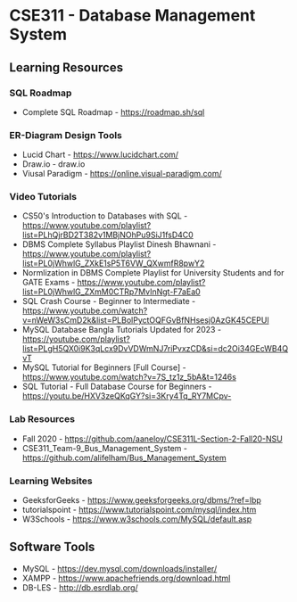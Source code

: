 # CSE311 - Database Management System

## Learning Resources

### SQL Roadmap
* Complete SQL Roadmap - https://roadmap.sh/sql

### ER-Diagram Design Tools
* Lucid Chart - https://www.lucidchart.com/
* Draw.io - draw.io
* Viusal Paradigm - https://online.visual-paradigm.com/

### Video Tutorials
* CS50's Introduction to Databases with SQL - https://www.youtube.com/playlist?list=PLhQjrBD2T382v1MBjNOhPu9SiJ1fsD4C0
* DBMS Complete Syllabus Playlist Dinesh Bhawnani - https://www.youtube.com/playlist?list=PL0jWhwlG_ZXkE1sP5T6VW_QXwmfR8pwY2
* Normlization in DBMS Complete Playlist for University Students and for GATE Exams - https://www.youtube.com/playlist?list=PL0jWhwlG_ZXmM0CTRp7MvInNgt-F7aEa0
* SQL Crash Course - Beginner to Intermediate - https://www.youtube.com/watch?v=nWeW3sCmD2k&list=PLBolPyctOQFGvBfNHsesj0AzGK45CEPUl
* MySQL Database Bangla Tutorials Updated for 2023 - https://youtube.com/playlist?list=PLgH5QX0i9K3qLcx9DvVDWmNJ7riPvxzCD&si=dc2Oi34GEcWB4QvT
* MySQL Tutorial for Beginners [Full Course] - https://www.youtube.com/watch?v=7S_tz1z_5bA&t=1246s
* SQL Tutorial - Full Database Course for Beginners - https://youtu.be/HXV3zeQKqGY?si=3Kry4Tq_RY7MCpv-

### Lab Resources
* Fall 2020 - https://github.com/aaneloy/CSE311L-Section-2-Fall20-NSU
* CSE311_Team-9_Bus_Management_System - https://github.com/alifelham/Bus_Management_System

### Learning Websites
* GeeksforGeeks - https://www.geeksforgeeks.org/dbms/?ref=lbp
* tutorialspoint - https://www.tutorialspoint.com/mysql/index.htm
* W3Schools - https://www.w3schools.com/MySQL/default.asp

## Software Tools
* MySQL - https://dev.mysql.com/downloads/installer/
* XAMPP - https://www.apachefriends.org/download.html
* DB-LES - http://db.esrdlab.org/
